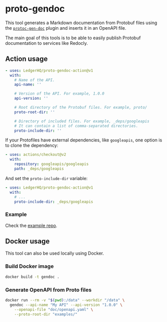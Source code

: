 # proto-gendoc

This tool generates a Markdown documentation from Protobuf files using the
[`protoc-gen-doc`](https://github.com/pseudomuto/protoc-gen-doc) plugin and
inserts it in an OpenAPI file.

The main goal of this tools is to be able to easily publish Protobuf
documentation to services like Redocly.

## Action usage

```yaml
- uses: LedgerHQ/proto-gendoc-action@v1
  with:
    # Name of the API.
    api-name: ''

    # Version of the API. For example, 1.0.0
    api-version: ''

    # Root directory of the Protobuf files. For example, proto/
    proto-root-dir: ''

    # Directory of included files. For example, _deps/googleapis
    # It can contain a list of comma-separated directories.
    proto-include-dir: ''
```

If your Protofiles have external dependencies, like `googleapis`, one option is
to clone the dependency:

```yaml
- uses: actions/checkout@v2
  with:
    repository: googleapis/googleapis
    path: _deps/googleapis
```

And set the `proto-include-dir` variable:

```yaml
- uses: LedgerHQ/proto-gendoc-action@v1
  with:
    # ...
    proto-include-dir: _deps/googleapis
```

### Example

Check the [example repo](https://github.com/LedgerHQ/proto-gendoc-example).

## Docker usage

This tool can also be used locally using Docker.

### Build Docker image

```bash
docker build -t gendoc .
```

### Generate OpenAPI from Proto files

```bash
docker run --rm -v "$(pwd):/data" --workdir "/data" \
  gendoc --api-name "My API" --api-version "1.0.0" \
    --openapi-file "doc/openapi.yaml" \
    --proto-root-dir "examples/"
```
